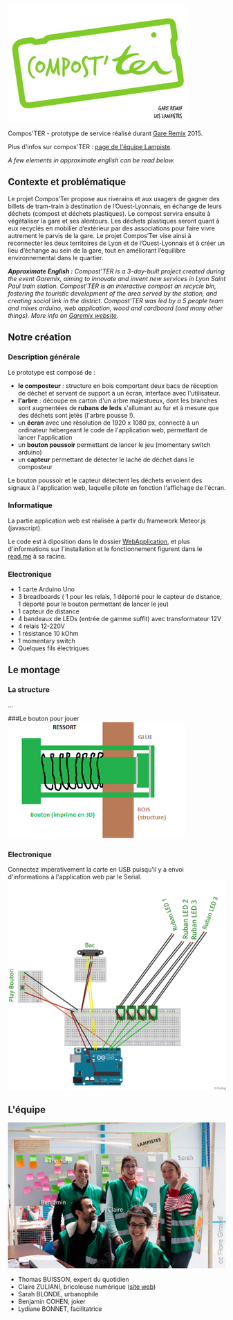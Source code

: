 
![Logo](documents/images/logo.png)

Compos'TER - prototype de service réalisé durant [Gare Remix](http://garemixsaintpaul.grandlyon.com/) 2015.

Plus d'infos sur compos'TER : [page de l'équipe Lampiste](http://garemixsaintpaul.grandlyon.com/index.php/les-lampistes).

*A few elements in approximate english can be read below.*

## Contexte et problématique

Le projet Compos’Ter propose aux riverains et aux usagers de gagner des billets de tram-train à destination de l’Ouest-Lyonnais, en échange de leurs déchets (compost et déchets plastiques). Le compost servira ensuite à végétaliser la gare et ses alentours. Les déchets plastiques seront quant à eux recyclés en mobilier d’extérieur par des associations pour faire vivre autrement le parvis de la gare. Le projet Compos’Ter vise ainsi à reconnecter les deux territoires de Lyon et de l’Ouest-Lyonnais et à créer un lieu d’échange au sein de la gare, tout en améliorant l’équilibre environnemental dans le quartier.

***Approximate English :***
*Compost'TER is a 3-day-built project created during the event Garemix, aiming to innovate and invent new services in Lyon Saint Paul train station. Compost'TER is an interactive compost an recycle bin, fostering the touristic development of the area served by the station, and creating social link in the district. Compost'TER was led by a 5 people team and mixes arduino, web application, wood and cardboard (and many other things). More info on [Garemix website](http://garemixsaintpaul.grandlyon.com/index.php/les-lampistes/).*

## Notre création

### Description générale

Le prototype est composé de :
- **le composteur** : structure en bois comportant deux bacs de réception de déchet et servant de support à un écran, interface avec l'utilisateur.
- **l'arbre** : découpe en carton d'un arbre majestueux, dont les branches sont augmentées de **rubans de leds** s'allumant au fur et à mesure que des déchets sont jetés (l'arbre pousse !).
- un **écran** avec une résolution de 1920 x 1080 px, connecté à un ordinateur hébergeant le code de l'application web, permettant de lancer l'application
- un **bouton poussoir** permettant de lancer le jeu (momentary switch arduino)
- un **capteur** permettant de détecter le laché de déchet dans le composteur

Le bouton poussoir et le capteur détectent les déchets envoient des signaux à l'application web, laquelle pilote en fonction l'affichage de l'écran.


### Informatique

La partie application web est réalisée à partir du framework Meteor.js (javascript).

Le code est à diposition dans le dossier [WebApplication](WebApplication), et plus d'informations sur l'installation et le fonctionnement figurent dans le [read.me](WebApplication/readme.md) à sa racine.

### Electronique
- 1 carte Arduino Uno
- 3 breadboards ( 1 pour les relais, 1 déporté pour le capteur de distance, 1 déporté pour le bouton permettant de lancer le jeu)
- 1 capteur de distance
- 4 bandeaux de LEDs (entrée de gamme suffit) avec transformateur 12V
- 4 relais 12-220V
- 1 résistance 10 kOhm
- 1 momentary switch
- Quelques fils électriques

## Le montage
### La structure
...

###Le bouton pour jouer
![Logo](documents/images/bouton.png)

### Electronique
Connectez impérativement la carte en USB puisqu'il y a envoi d'informations à l'application web par le Serial.
![Logo](documents/images/arduino_img.png)





## L'équipe
![Team](documents/images/team.jpg)
- Thomas BUISSON, expert du quotidien
- Claire ZULIANI, bricoleuse numérique ([site web](http://www.clairezuliani.com/))
- Sarah BLONDE, urbanophile
- Benjamin COHEN, joker
- Lydiane BONNET, facilitatrice

